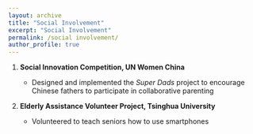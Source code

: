 ```yaml
---
layout: archive
title: "Social Involvement"
excerpt: "Social Involvement"
permalink: /social involvement/
author_profile: true
---
```


1. **Social Innovation Competition, UN Women China**  
   - Designed and implemented the _Super Dads_ project to encourage Chinese fathers to participate in collaborative parenting

2. **Elderly Assistance Volunteer Project, Tsinghua University**  
   - Volunteered to teach seniors how to use smartphones  
